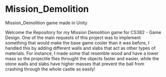 # Mission_Demolition
 Mission_Demolition game made in Unity

Welcome the Repository for my Mission Demolition game for CS382 - Game Design. One of the main requests of this project was to implement something that would make the base game cooler than it was before, I handled this by adding different walls and slabs that act as other types of materials. For instance, I made some that resemble wood and have a lower mass so the projectile flies throught the objects faster and easier, while the stone walls and slabs have higher masses that prevent the ball from crashing through the whole castle as easily!

